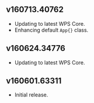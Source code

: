 ## v160713.40762

- Updating to latest WPS Core.
- Enhancing default `App{}` class.

## v160624.34776

- Updating to latest WPS Core.

## v160601.63311

- Initial release.
